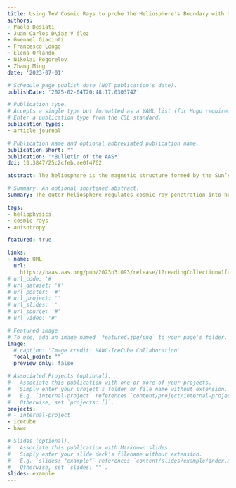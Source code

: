```yaml
---
title: Using TeV Cosmic Rays to probe the Heliosphere's Boundary with the Local Interstellar Medium
authors:
- Paolo Desiati
- Juan Carlos D\íaz V ́elez
- Gwenael Giacinti
- Francesco Longo
- Elena Orlando
- Nikolai Pogorelov
- Zhang Ming
date: '2023-07-01'

# Schedule page publish date (NOT publication's date).
publishDate: '2025-02-04T20:48:17.030374Z'

# Publication type.
# Accepts a single type but formatted as a YAML list (for Hugo requirements).
# Enter a publication type from the CSL standard.
publication_types:
- article-journal

# Publication name and optional abbreviated publication name.
publication_short: ""
publication: '*Bulletin of the AAS*'
doi: 10.3847/25c2cfeb.ae0f4762

abstract: The heliosphere is the magnetic structure formed by the Sun’s atmosphere extending into the local interstellar medium (ISM). The heliopause, the boundary separating the heliosphere from the ISM, is a still largely unexplored region of space. Even though Voyager spacecraft officially entered the local ISM in 2012 (V1) and 2018 (V2) and are delivering data on the outer space environment, they are just two points piercing a vast region of space at specific times. The heliospheric boundary regulates the penetration of MeV-GeV galactic cosmic rays (CR) into the inner heliosphere, where the solar system is located. Interstellar keV neutral atoms are crucial to the outer heliosphere since they can penetrate unperturbed and transfer energy into the solar wind. Missions such as NASA’s Interstellar Boundary EXplorer (IBEX) and Cassini are designed to detect such neutral atoms and monitor charge exchange processes occurring at the heliospheric boundary. The heliosphere does not modulate the intensity of TeV CR particles coming from the ISM, but it does influence their arrival direction distribution. Ground-based CR observatories have provided statistically accurate maps of CR anisotropy as a function of energy over the last couple of decades. Combining such observations to produce all-sky coverage, makes it possible to investigate the impact that the heliosphere has on TeV CR particles. We can numerically calculate the pristine TeV CR pitch angle distribution in the local ISM using state-of-the art models of the heliosphere. Only with the heliospheric influence subtracted, it is possible to use TeV CR observations to infer propagation properties and the characteristics of magnetic turbulence in the ISM. Numerical calculations of CR particle trajectories through heliospheric models, therefore, provide a complementary tool to probe into the global properties of the boundary region, such as its size, length and the scale of local interstellar magnetic field draping around the heliosphere. A program boosting heliospheric modeling with emphasis on the boundary region, and promoting combined CR experimental data analyses from multiple ground-based experiments, will benefit CR astrophysics and, by reverse, will provide additional data and complementary tools to explore the interaction between the heliosphere and the local ISM.

# Summary. An optional shortened abstract.
summary: The outer heliosphere regulates cosmic ray penetration into near-Earth space, reduces space radiation, and makes life possible in our solar system. Voyager and IBEX in-situ and remote observations of the outer heliosphere and the distorted local interstellar magnetic are important for heliospheric modeling. TeV cosmic rays provide a new tool to study the heliosphere interstellar medium boundary.

tags:
- heliophysics
- cosmic rays
- anisotropy

featured: true

links:
- name: URL
  url: 
    https://baas.aas.org/pub/2023n3i093/release/1?readingCollection=1fe5322b
# url_code: '#'
# url_dataset: '#'
# url_poster: '#'
# url_project: ''
# url_slides: ''
# url_source: '#'
# url_video: '#'

# Featured image
# To use, add an image named `featured.jpg/png` to your page's folder. 
image:
  # caption: 'Image credit: HAWC-IceCube Collaboration'
  focal_point: ""
  preview_only: false

# Associated Projects (optional).
#   Associate this publication with one or more of your projects.
#   Simply enter your project's folder or file name without extension.
#   E.g. `internal-project` references `content/project/internal-project/index.md`.
#   Otherwise, set `projects: []`.
projects:
# - internal-project
- icecube
- hawc

# Slides (optional).
#   Associate this publication with Markdown slides.
#   Simply enter your slide deck's filename without extension.
#   E.g. `slides: "example"` references `content/slides/example/index.md`.
#   Otherwise, set `slides: ""`.
slides: example
---
```

